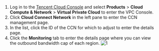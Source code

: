 1. Log in to the [Tencent Cloud Console](https://console.cloud.tencent.com/) and select **Products** > **Cloud Compute & Network** > **Virtual Private Cloud** to enter the VPC Console.
2. Click **Cloud Connect Network** in the left pane to enter the CCN management page.
3. In the list, click the ID of the CCN for which to adjust to enter the details page.
4. Click the **Monitoring** tab to enter the details page where you can view the outbound bandwidth cap of each region.
 ![1](https://main.qcloudimg.com/raw/b42df510f5a023b10973572bdafccf2c.png)
